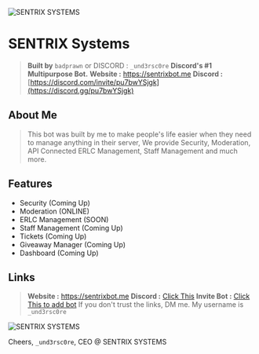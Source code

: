 ![SENTRIX SYSTEMS](https://cdn.discordapp.com/attachments/1283728086713630784/1284890695491915959/Sentrix_Systems.png?ex=66f37bf5&is=66f22a75&hm=bea2e31a301abfa1fcfad87396a7d39a305d2e961287e3aa330afde777c953ba&)

# SENTRIX Systems

> **Built by** `badprawn` or DISCORD :  `_und3rsc0re`
> **Discord's #1 Multipurpose Bot.**
> **Website :** https://sentrixbot.me
> **Discord :** [https://discord.com/invite/pu7bwYSjgk](https://discord.gg/pu7bwYSjgk)

## About Me
> This bot was built by me to make people's life easier when they need to manage anything in their server,
> We provide Security, Moderation, API Connected ERLC Management, Staff Management and much more.


## Features
- Security (Coming Up)
- Moderation (ONLINE)
- ERLC Management (SOON)
- Staff Management (Coming Up)
- Tickets (Coming Up)
- Giveaway Manager (Coming Up)
- Dashboard (Coming Up)

## Links
> **Website :** https://sentrixbot.me
> **Discord :** [Click This](https://discord.gg/pu7bwYSjgk)
> **Invite Bot :** [Click This to add bot](https://discord.com/oauth2/authorize?client_id=1281400469033451595)
If you don't trust the links, DM me. My username is `_und3rsc0re`

![SENTRIX SYSTEMS](https://cdn.discordapp.com/attachments/1283728086713630784/1284890695491915959/Sentrix_Systems.png?ex=66f37bf5&is=66f22a75&hm=bea2e31a301abfa1fcfad87396a7d39a305d2e961287e3aa330afde777c953ba&)

Cheers,
`_und3rsc0re`,
CEO @ SENTRIX SYSTEMS
  
